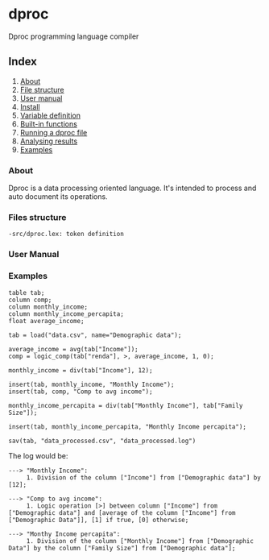 # dproc
Dproc programming language compiler

## Index

1. [About](#about)
2. [File structure](#file-structure)
3. [User manual](#user-manual)
  1. [Install](#install)
  2. [Variable definition](#var-def)
  3. [Built-in functions](#builtin-func)
  4. [Running a dproc file](#run)
  5. [Analysing results](#results)
4. [Examples](#examples)

### About

Dproc is a data processing oriented language. It's intended to process and auto document its operations. 

### Files structure

``` 
-src/dproc.lex: token definition
```

### User Manual
### Examples

``` 
table tab;
column comp;
column monthly_income;
column monthly_income_percapita;
float average_income;

tab = load("data.csv", name="Demographic data");

average_income = avg(tab["Income"]);
comp = logic_comp(tab["renda"], >, average_income, 1, 0);

monthly_income = div(tab["Income"], 12);

insert(tab, monthly_income, "Monthly Income");
insert(tab, comp, "Comp to avg income");

monthly_income_percapita = div(tab["Monthly Income"], tab["Family Size"]);

insert(tab, monthly_income_percapita, "Monthly Income percapita");

sav(tab, "data_processed.csv", "data_processed.log")
```

The log would be:

``` 
---> "Monthly Income":
     1. Division of the column ["Income"] from ["Demographic data"] by [12];
	 
---> "Comp to avg income": 
     1. Logic operation [>] between column ["Income"] from ["Demographic data"] and [average of the column ["Income"] from ["Demographic Data"]], [1] if true, [0] otherwise;

---> "Monthy Income percapita":
     1. Division of the column ["Monthly Income"] from ["Demographic Data"] by the column ["Family Size"] from ["Demographic data"];
```


